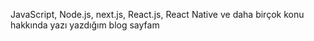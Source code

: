 JavaScript, Node.js, next.js, React.js, React Native ve daha birçok konu hakkında yazı yazdığım blog sayfam
